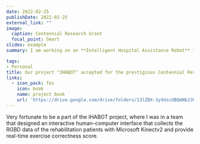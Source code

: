 ```yaml
---
date: 2022-02-25
publishDate: 2022-02-25
external_link: ""
image:
  caption: Centennial Research Grant
  focal_point: Smart
slides: example
summary: I am working on an **Intelligent Hospital Assistance Robot** to fight contagion.

tags:
- Personal
title: Our project "IHABOT" accepted for the prestigious Centennial Research Grant
links:
  - icon_pack: fas
    icon: book
    name: project book
    url: 'https://drive.google.com/drive/folders/13lZBX-3y4UscUBQmNbJJQytok8YWgFwm'
---
```

Very fortunate to be a part of the IHABOT project, where I was in a team that designed an interactive human-computer interface that collects the RGBD data of the rehabilitation patients with Microsoft Kinectv2 and provide real-time exercise correctness score.